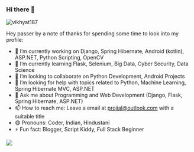 ### Hi there 👋

<p align="left"> <img src="https://komarev.com/ghpvc/?username=vikhyat187&label=Profile%20views&color=0e75b6&style=flat" alt="vikhyat187" /> </p>

Hey passer by a note of thanks for spending some time to look into my profile:

- 🔭 I’m currently working on Django, Spring Hibernate, Android (kotlin), ASP.NET, Python Scripting, OpenCV
- 🌱 I’m currently learning Flask, Selenium, Big Data, Cyber Security, Data Science
- 👯 I’m looking to collaborate on Python Development, Android Projects
- 🤔 I’m looking for help with topics related to Python, Machine Learning, Spring Hibernate MVC, ASP.NET  
- 💬 Ask me about Programming and Web Development (Django, Flask, Spring Hibernate, ASP.NET)
- 📫 How to reach me: Leave a email at projjal@outlook.com with a suitable title  
- 😄 Pronouns: Coder, Indian, Hindustani
- ⚡ Fun fact: Blogger, Script Kiddy, Full Stack Beginner

<img src="https://github-readme-stats.vercel.app/api?username=projjal1&&show_icons=true&theme=tokyonight">
